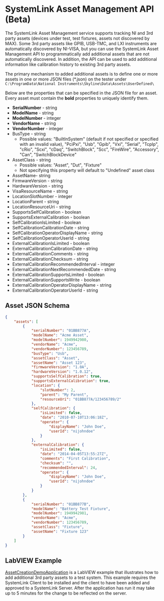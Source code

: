 # SystemLink Asset Management API (Beta)
The SystemLink Asset Management service supports tracking NI and 3rd party assets (devices under test, test fixtures, assets not discovered by MAX).  Some 3rd party assets like GPIB, USB-TMC, and LXI instruments are automatically discovered by NI-VISA, but you can use the SystemLink Asset Management API to programmatically add additional assets that are not automatically discovered.  In addition, the API can be used to add additional information like calibration history to existing 3rd party assets.

The primary mechanism to added additional assets is to define one or more assets in one or more JSON files (*.json) on the tester under ````C:\ProgramData\National Instruments\Skyline\Data\Assets\UserDefined\````

Below are the properties that can be specified in the JSON file for an asset.  Every asset must contain the **bold** properties to uniquely identify them.
* **SerialNumber** - string
* **ModelName** - string
* **ModelNumber** - integer
* **VendorName** - string
* **VendorNumber** - integer
* BusType - string
    * Possible values: "BuiltInSystem" (default if not specified or specified with an invalid value), "PciPxi", "Usb", "Gpib", "Vxi", "Serial", "TcpIp", "cRio", "Scxi", "cDaq", "SwitchBlock", "Scc", "FireWire", "Accessory", "Can", "SwitchBlockDevice"
* AssetClass - string
    * Possible values: "Asset", "Dut", "Fixture"
    * Not specifying this property will default to "Undefined" asset class
* AssetName- string
* FirmwareVersion - string
* HardwareVersion - string
* VisaResourceName - string
* LocationSlotNumber - integer
* LocationParent - string
* LocationResourceUri - string
* SupportsSelfCalibration - boolean
* SupportsExternalCalibration - boolean
* SelfCalibrationIsLimited - boolean
* SelfCalibrationCalibrationDate - string
* SelfCalibrationOperatorDisplayName - string
* SelfCalibrationOperatorUserId - string
* ExternalCalibrationIsLimited - boolean
* ExternalCalibrationCalibrationDate - string
* ExternalCalibrationComments - string
* ExternalCalibrationChecksum - string
* ExternalCalibrationRecommendedInterval - integer
* ExternalCalibrationNextRecommendedDate - string
* ExternalCalibrationSupportsLimited - boolean
* ExternalCalibrationSupportsWrite - boolean
* ExternalCalibrationOperatorDisplayName - string
* ExternalCalibrationOperatorUserId - string
 

## Asset JSON Schema
````json
{
    "assets": [
        {
            "serialNumber": "01BB877A",
            "modelName": "Acme Asset",
            "modelNumber": 1949942980,
            "vendorName": "Acme",
            "vendorNumber": 123456789,
            "busType": "Usb",
            "assetClass": "Asset",
            "assetName": "Asset 123",
            "firmwareVersion": "1.0A",
            "hardwareVersion": "1.0.12",
            "supportsSelfCalibration": true,
            "supportsExternalCalibration": true,
            "location": {
                "slotNumber": 2,
                "parent": "My Parent",
                "resourceUri": "01BB877A/123456789/2"
            },
            "selfCalibration": {
                "isLimited": false,
                "date": "2010-07-10T13:06:18Z",
                "operator": {
                    "displayName": "John Doe",
                    "userId": "nijohndoe"
                }
            },
            "externalCalibration": {
                "isLimited": false,
                "date": "2014-04-05T13:55:27Z",
                "comments": "First Calibration",
                "checksum": "",
                "recommendedInterval": 24,
                "operator": {
                    "displayName": "John Doe",
                    "userId": "nijohndoe"
                }
            }
        },
        {
            "serialNumber": "01BB877B",
            "modelName": "Battery Test Fixture",
            "modelNumber": 1949942981,
            "vendorName": "Acme",
            "vendorNumber": 123456789,
            "assetClass": "Fixture",
            "assetName": "Fixture 123"
        }
    ]
}
````


## LabVIEW Example
[AssetCreationDemoApplication]() is a LabVIEW example that illustrates how to add additional 3rd party assets to a test system. This example requires the SystemLink Client to be installed and the client to have been added and approved to a SystemLink Server.  After the application has run it may take up to 5 minutes for the change to be reflected on the server.
